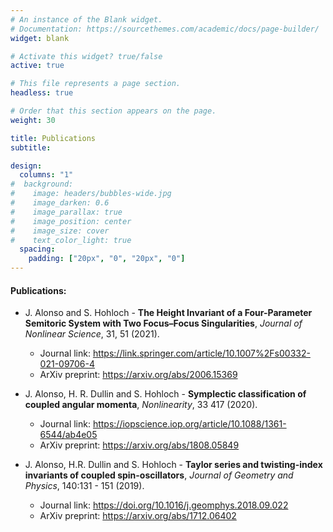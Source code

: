 ```yaml
---
# An instance of the Blank widget.
# Documentation: https://sourcethemes.com/academic/docs/page-builder/
widget: blank

# Activate this widget? true/false
active: true

# This file represents a page section.
headless: true

# Order that this section appears on the page.
weight: 30

title: Publications
subtitle: 

design:
  columns: "1"
#  background:
#    image: headers/bubbles-wide.jpg
#    image_darken: 0.6
#    image_parallax: true
#    image_position: center
#    image_size: cover
#    text_color_light: true
  spacing:
    padding: ["20px", "0", "20px", "0"]
---
```


#### Publications:

* J. Alonso and S. Hohloch - **The Height Invariant of a Four-Parameter Semitoric System with Two Focus–Focus Singularities**, *Journal of Nonlinear Science*, 31, 51 (2021).
  * Journal link: https://link.springer.com/article/10.1007%2Fs00332-021-09706-4
  * ArXiv preprint: https://arxiv.org/abs/2006.15369

  

* J. Alonso, H. R. Dullin and S. Hohloch - **Symplectic classification of coupled angular momenta**, *Nonlinearity*, 33 417 (2020). 
  * Journal link: https://iopscience.iop.org/article/10.1088/1361-6544/ab4e05
  * ArXiv preprint: https://arxiv.org/abs/1808.05849

 

* J. Alonso, H.R. Dullin and S. Hohloch - **Taylor series and twisting-index invariants of coupled spin-oscillators**, *Journal of Geometry and Physics*, 140:131 - 151 (2019).
  * Journal link: https://doi.org/10.1016/j.geomphys.2018.09.022
  * ArXiv preprint: https://arxiv.org/abs/1712.06402

